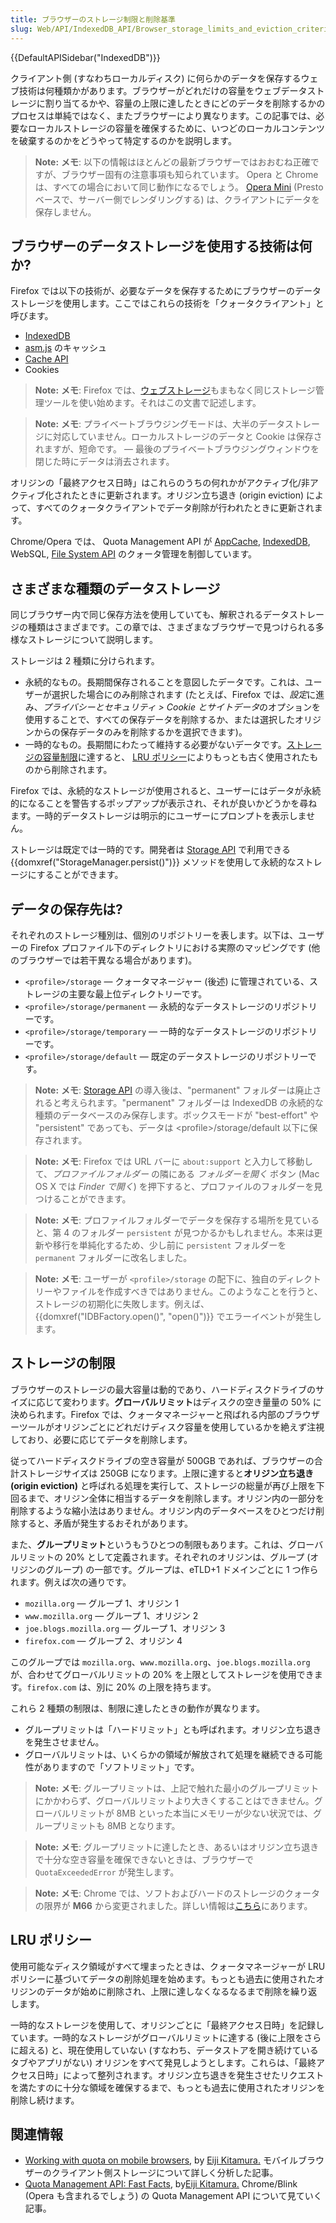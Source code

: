 ```yaml
---
title: ブラウザーのストレージ制限と削除基準
slug: Web/API/IndexedDB_API/Browser_storage_limits_and_eviction_criteria
---
```

{{DefaultAPISidebar("IndexedDB")}}

クライアント側 (すなわちローカルディスク) に何らかのデータを保存するウェブ技術は何種類かがあります。ブラウザーがどれだけの容量をウェブデータストレージに割り当てるかや、容量の上限に達したときにどのデータを削除するかのプロセスは単純ではなく、またブラウザーにより異なります。この記事では、必要なローカルストレージの容量を確保するために、いつどのローカルコンテンツを破棄するのかをどうやって特定するのかを説明します。

> **Note:** **メモ**: 以下の情報はほとんどの最新ブラウザーではおおむね正確ですが、ブラウザー固有の注意事項も知られています。 Opera と Chrome は、すべての場合において同じ動作になるでしょう。 [Opera Mini](http://www.opera.com/mobile/mini) (Presto ベースで、サーバー側でレンダリングする) は、クライアントにデータを保存しません。

## ブラウザーのデータストレージを使用する技術は何か?

Firefox では以下の技術が、必要なデータを保存するためにブラウザーのデータストレージを使用します。ここではこれらの技術を「クォータクライアント」と呼びます。

- [IndexedDB](/ja/docs/Web/API/IndexedDB_API)
- [asm.js](http://asmjs.org/) のキャッシュ
- [Cache API](/ja/docs/Web/API/Cache)
- Cookies

> **Note:** **メモ**: Firefox では、[ウェブストレージ](/ja/docs/Web/API/Web_Storage_API)もまもなく同じストレージ管理ツールを使い始めます。それはこの文書で記述します。

> **Note:** **メモ**: プライベートブラウジングモードは、大半のデータストレージに対応していません。ローカルストレージのデータと Cookie は保存されますが、短命です。 — 最後のプライベートブラウジングウィンドウを閉じた時にデータは消去されます。

オリジンの「最終アクセス日時」はこれらのうちの何れかがアクティブ化/非アクティブ化されたときに更新されます。オリジン立ち退き (origin eviction) によって、すべてのクォータクライアントでデータ削除が行われたときに更新されます。

Chrome/Opera では、 Quota Management API が [AppCache](/ja/docs/Web/HTML/Using_the_application_cache), [IndexedDB](/ja/docs/Web/API/IndexedDB_API), WebSQL, [File System API](/ja/docs/Web/API/File_and_Directory_Entries_API) のクォータ管理を制御しています。

## さまざまな種類のデータストレージ

同じブラウザー内で同じ保存方法を使用していても、解釈されるデータストレージの種類はさまざまです。この章では、さまざまなブラウザーで見つけられる多様なストレージについて説明します。

ストレージは 2 種類に分けられます。

- 永続的なもの。長期間保存されることを意図したデータです。これは、ユーザーが選択した場合にのみ削除されます (たとえば、Firefox では、*設定*に進み、*プライバシーとセキュリティ > Cookie とサイトデータ*のオプションを使用することで、すべての保存データを削除するか、または選択したオリジンからの保存データのみを削除するかを選択できます)。
- 一時的なもの。長期間にわたって維持する必要がないデータです。[ストレージの容量制限](#storage_limits)に達すると、 [LRU ポリシー](#lru_policy)によりもっとも古く使用されたものから削除されます。

Firefox では、永続的なストレージが使用されると、ユーザーにはデータが永続的になることを警告するポップアップが表示され、それが良いかどうかを尋ねます。一時的データストレージは明示的にユーザーにプロンプトを表示しません。

ストレージは既定では一時的です。開発者は [Storage API](/ja/docs/Web/API/Storage_API) で利用できる {{domxref("StorageManager.persist()")}} メソッドを使用して永続的なストレージにすることができます。

## データの保存先は?

それぞれのストレージ種別は、個別のリポジトリーを表します。以下は、ユーザーの Firefox プロファイル下のディレクトリにおける実際のマッピングです (他のブラウザーでは若干異なる場合があります)。

- `<profile>/storage` — クォータマネージャー (後述) に管理されている、ストレージの主要な最上位ディレクトリーです。
- `<profile>/storage/permanent` — 永続的なデータストレージのリポジトリーです。
- `<profile>/storage/temporary` — 一時的なデータストレージのリポジトリーです。
- `<profile>/storage/default` — 既定のデータストレージのリポジトリーです。

> **Note:** **メモ**: [Storage API](/ja/docs/Web/API/Storage_API) の導入後は、"permanent" フォルダーは廃止されると考えられます。"permanent" フォルダーは IndexedDB の永続的な種類のデータベースのみ保存します。ボックスモードが "best-effort" や "persistent" であっても、データは \<profile>/storage/default 以下に保存されます。

> **Note:** **メモ**: Firefox では URL バーに `about:support` と入力して移動して、_プロファイルフォルダー_ の隣にある _フォルダーを開く_ ボタン (Mac OS X では _Finder で開く_) を押下すると、プロファイルのフォルダーを見つけることができます。

> **Note:** **メモ**: プロファイルフォルダーでデータを保存する場所を見ていると、第 4 のフォルダー `persistent` が見つかるかもしれません。本来は更新や移行を単純化するため、少し前に `persistent` フォルダーを `permanent` フォルダーに改名しました。

> **Note:** **メモ**: ユーザーが `<profile>/storage` の配下に、独自のディレクトリーやファイルを作成すべきではありません。このようなことを行うと、ストレージの初期化に失敗します。例えば、{{domxref("IDBFactory.open()", "open()")}} でエラーイベントが発生します。

## ストレージの制限

ブラウザーのストレージの最大容量は動的であり、ハードディスクドライブのサイズに応じて変わります。**グローバルリミット**はディスクの空き量量の 50% に決められます。Firefox では、クォータマネージャーと飛ばれる内部のブラウザーツールがオリジンごとにどれだけディスク容量を使用しているかを絶えず注視しており、必要に応じてデータを削除します。

従ってハードディスクドライブの空き容量が 500GB であれば、ブラウザーの合計ストレージサイズは 250GB になります。上限に達すると**オリジン立ち退き (origin eviction)** と呼ばれる処理を実行して、ストレージの総量が再び上限を下回るまで、オリジン全体に相当するデータを削除します。オリジン内の一部分を削除するような縮小法はありません。オリジン内のデータベースをひとつだけ削除すると、矛盾が発生するおそれがあります。

また、**グループリミット**というもうひとつの制限もあります。これは、グローバルリミットの 20% として定義されます。それぞれのオリジンは、グループ (オリジンのグループ) の一部です。グループは、eTLD+1 ドメインごとに 1 つ作られます。例えば次の通りです。

- `mozilla.org` — グループ 1、オリジン 1
- `www.mozilla.org` — グループ 1、オリジン 2
- `joe.blogs.mozilla.org` — グループ 1、オリジン 3
- `firefox.com` — グループ 2、オリジン 4

このグループでは `mozilla.org`、`www.mozilla.org`、`joe.blogs.mozilla.org` が、合わせてグローバルリミットの 20% を上限としてストレージを使用できます。`firefox.com` は、別に 20% の上限を持ちます。

これら 2 種類の制限は、制限に達したときの動作が異なります。

- グループリミットは「ハードリミット」とも呼ばれます。オリジン立ち退きを発生させません。
- グローバルリミットは、いくらかの領域が解放されて処理を継続できる可能性がありますので「ソフトリミット」です。

> **Note:** **メモ**: グループリミットは、上記で触れた最小のグループリミットにかかわらず、グローバルリミットより大きくすることはできません。グローバルリミットが 8MB といった本当にメモリーが少ない状況では、グループリミットも 8MB となります。

> **Note:** **メモ**: グループリミットに達したとき、あるいはオリジン立ち退きで十分な空き容量を確保できないときは、ブラウザーで `QuotaExceededError` が発生します。

> **Note:** **メモ**: Chrome では、ソフトおよびハードのストレージのクォータの限界が **M66** から変更されました。詳しい情報は[こちら](https://chromium.googlesource.com/chromium/src/+/refs/heads/master/storage/browser/quota/quota_settings.cc#68)にあります。

## LRU ポリシー

使用可能なディスク領域がすべて埋まったときは、クォータマネージャーが LRU ポリシーに基づいてデータの削除処理を始めます。もっとも過去に使用されたオリジンのデータが始めに削除され、上限に達しなくなるなるまで削除を繰り返します。

一時的なストレージを使用して、オリジンごとに「最終アクセス日時」を記録しています。一時的なストレージがグローバルリミットに達する (後に上限をさらに超える) と、現在使用していない (すなわち、データストアを開き続けているタブやアプリがない) オリジンをすべて発見しようとします。これらは、「最終アクセス日時」によって整列されます。オリジン立ち退きを発生させたリクエストを満たすのに十分な領域を確保するまで、もっとも過去に使用されたオリジンを削除し続けます。

## 関連情報

- [Working with quota on mobile browsers](http://www.html5rocks.com/en/tutorials/offline/quota-research/), by [Eiji Kitamura.](http://blog.agektmr.com) モバイルブラウザーのクライアント側ストレージについて詳しく分析した記事。
- [Quota Management API: Fast Facts](https://developers.google.com/web/updates/2011/11/Quota-Management-API-Fast-Facts), by[Eiji Kitamura.](http://blog.agektmr.com) Chrome/Blink (Opera も含まれるでしょう) の Quota Management API について見ていく記事。
